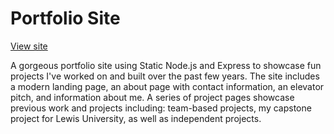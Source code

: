 # Portfolio Site

[View site](https://ka-node-portfolio.herokuapp.com/)

A gorgeous portfolio site using Static Node.js and Express to showcase fun projects I've worked on and built over the past few years. The site includes a modern landing page, an about page with contact information, an elevator pitch, and information about me. A series of project pages showcase previous work and projects including: team-based projects, my capstone project for Lewis University, as well as independent projects.
